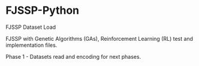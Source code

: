 # FJSSP-Python
FJSSP Dataset Load

FJSSP with Genetic Algorithms (GAs), Reinforcement Learning (RL) test and implementation files.

Phase 1 - Datasets read and encoding for next phases.
